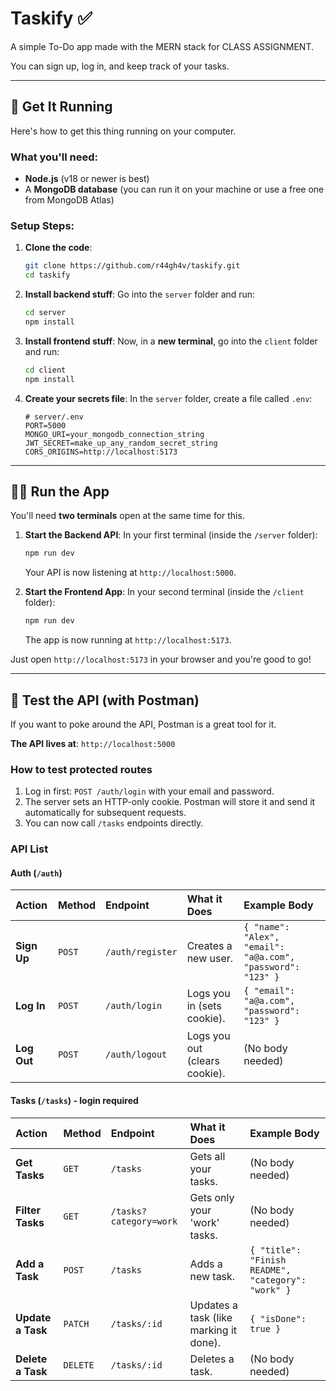 # Taskify ✅

A simple To-Do app made with the MERN stack for CLASS ASSIGNMENT. 

You can sign up, log in, and keep track of your tasks.

---

## 🚀 Get It Running

Here's how to get this thing running on your computer.

### **What you'll need:**

* **Node.js** (v18 or newer is best)
* A **MongoDB database** (you can run it on your machine or use a free one from MongoDB Atlas)

### **Setup Steps:**

1.  **Clone the code**:
    ```bash
    git clone https://github.com/r44gh4v/taskify.git
    cd taskify
    ```

2.  **Install backend stuff**:
    Go into the `server` folder and run:
    ```bash
    cd server
    npm install
    ```

3.  **Install frontend stuff**:
    Now, in a **new terminal**, go into the `client` folder and run:
    ```bash
    cd client
    npm install
    ```

4.  **Create your secrets file**:
    In the `server` folder, create a file called `.env`:
    ```env
    # server/.env
    PORT=5000
    MONGO_URI=your_mongodb_connection_string
    JWT_SECRET=make_up_any_random_secret_string
    CORS_ORIGINS=http://localhost:5173
    ```

---

## 🏃‍♀️ Run the App

You'll need **two terminals** open at the same time for this.

1.  **Start the Backend API**:
    In your first terminal (inside the `/server` folder):
    ```bash
    npm run dev
    ```
    Your API is now listening at `http://localhost:5000`.

2.  **Start the Frontend App**:
    In your second terminal (inside the `/client` folder):
    ```bash
    npm run dev
    ```
    The app is now running at `http://localhost:5173`.

Just open `http://localhost:5173` in your browser and you're good to go!

---

## 🧪 Test the API (with Postman)

If you want to poke around the API, Postman is a great tool for it.

**The API lives at**: `http://localhost:5000`

### **How to test protected routes**

1.  Log in first: `POST /auth/login` with your email and password.
2.  The server sets an HTTP-only cookie. Postman will store it and send it automatically for subsequent requests.
3.  You can now call `/tasks` endpoints directly.

### **API List**

#### **Auth (`/auth`)**

| Action      | Method | Endpoint    | What it Does                 | Example Body                                     |
| :---------- | :----- | :---------- | :--------------------------- | :----------------------------------------------- |
| **Sign Up** | `POST` | `/auth/register` | Creates a new user.          | `{ "name": "Alex", "email": "a@a.com", "password": "123" }` |
| **Log In** | `POST` | `/auth/login`    | Logs you in (sets cookie). | `{ "email": "a@a.com", "password": "123" }`     |
| **Log Out** | `POST` | `/auth/logout`   | Logs you out (clears cookie). | (No body needed)                                 |

#### **Tasks (`/tasks`) - login required**

| Action            | Method   | Endpoint          | What it Does                         | Example Body                                       |
| :---------------- | :------- | :---------------- | :----------------------------------- | :------------------------------------------------- |
| **Get Tasks** | `GET`    | `/tasks`               | Gets all your tasks.                 | (No body needed)                                   |
| **Filter Tasks** | `GET`    | `/tasks?category=work` | Gets only your 'work' tasks.         | (No body needed)                                   |
| **Add a Task** | `POST`   | `/tasks`               | Adds a new task.                     | `{ "title": "Finish README", "category": "work" }` |
| **Update a Task** | `PATCH`  | `/tasks/:id`            | Updates a task (like marking it done). | `{ "isDone": true }`                               |
| **Delete a Task** | `DELETE` | `/tasks/:id`            | Deletes a task.                      | (No body needed)                                   |